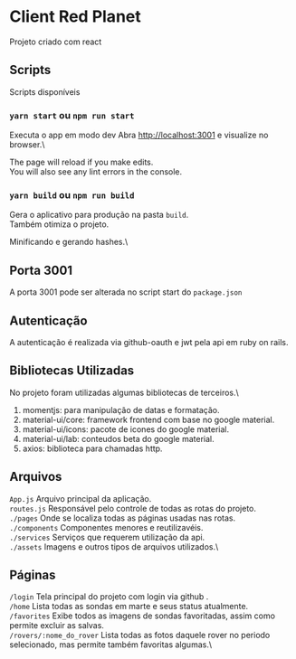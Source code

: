 # Client Red Planet

Projeto criado com react

## Scripts

Scripts disponíveis

### `yarn start` ou `npm run start`

Executa o app em modo dev
Abra [http://localhost:3001](http://localhost:3001) e visualize no browser.\

The page will reload if you make edits.\
You will also see any lint errors in the console.

### `yarn build` ou `npm run build`

Gera o aplicativo para produção na pasta `build`.\
Também otimiza o projeto.

Minificando e gerando hashes.\

## Porta 3001
A porta 3001 pode ser alterada no script start do `package.json`
## Autenticação

A autenticação é realizada via github-oauth e jwt pela api em ruby on rails.

## Bibliotecas Utilizadas

No projeto foram utilizadas algumas bibliotecas de terceiros.\

1. momentjs: para manipulação de datas e formatação.
2. material-ui/core: framework frontend com base no google material.
3. material-ui/icons: pacote de icones do google material.
4. material-ui/lab: conteudos beta do google material.
5. axios: biblioteca para chamadas http.

## Arquivos

`App.js` Arquivo principal da aplicação.\
`routes.js` Responsável pelo controle de todas as rotas do projeto.\
`./pages` Onde se localiza todas as páginas usadas nas rotas.\
`./components` Componentes menores e reutilizavéis.\
`./services` Serviços que requerem utilização da api.\
`./assets` Imagens e outros tipos de arquivos utilizados.\

## Páginas

`/login` Tela principal do projeto com login via github .\
`/home` Lista todas as sondas em marte e seus status atualmente.\
`/favorites` Exibe todos as imagens de sondas favoritadas, assim como permite excluir as salvas.\
`/rovers/:nome_do_rover` Lista todas as fotos daquele rover no periodo selecionado, mas permite também favoritas algumas.\